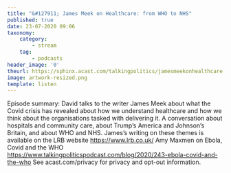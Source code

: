```yaml
---
title: "&#127911; James Meek on Healthcare: from WHO to NHS"
published: true
date: 23-07-2020 09:06
taxonomy:
    category:
        - stream
    tag:
        - podcasts
header_image: '0'
theurl: https://sphinx.acast.com/talkingpolitics/jamesmeekonhealthcare-fromwhotonhs/media.mp3
image: artwork-resized.png
template: listen
--- 
```

Episode summary: David talks to the writer James Meek about what the Covid crisis has revealed about how we understand healthcare and how we think about the organisations tasked with delivering it. A conversation about hospitals and community care, about Trump’s America and Johnson’s Britain, and about WHO and NHS. James’s writing on these themes is available on the LRB website https://www.lrb.co.uk/ Amy Maxmen on Ebola, Covid and the WHO https://www.talkingpoliticspodcast.com/blog/2020/243-ebola-covid-and-the-who See acast.com/privacy for privacy and opt-out information.
